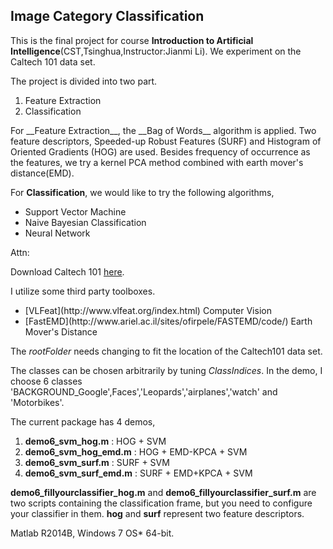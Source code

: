 ## Image Category Classification

This is the final project for course __Introduction to Artificial Intelligence__(CST,Tsinghua,Instructor:Jianmi Li). We experiment on the Caltech 101 data set.

The project is divided into two part.

<ol>
    <li>Feature Extraction</li>
    <li>Classification</li>
</ol>
For __Feature Extraction__, the __Bag of Words__ algorithm is applied. Two feature descriptors, Speeded-up Robust Features (SURF) and Histogram of Oriented Gradients (HOG) are used. Besides frequency of occurrence as the features, we try a kernel PCA method combined with earth mover's distance(EMD).

For __Classification__, we would like to try the following algorithms,
<ul>
    <li>Support Vector Machine</li>
    <li>Naive Bayesian Classification</li>
    <li>Neural Network</li>
</ul>


Attn:

Download Caltech 101 [here](http://www.vision.caltech.edu/Image_Datasets/Caltech101/).

I utilize some third party toolboxes.
<ul>
    <li> [VLFeat](http://www.vlfeat.org/index.html) Computer Vision </li>
    <li> [FastEMD](http://www.ariel.ac.il/sites/ofirpele/FASTEMD/code/) Earth Mover's Distance </li>
</ul>

The _rootFolder_ needs changing to fit the location of the Caltech101 data set.

The classes can be chosen arbitrarily by tuning _ClassIndices_. In the demo, I choose 6 classes 'BACKGROUND_Google',Faces','Leopards','airplanes','watch' and 'Motorbikes'.

The current package has 4 demos,
<ol>
    <li> <strong>demo6_svm_hog.m</strong> : HOG + SVM </li>
    <li> <strong>demo6_svm_hog_emd.m</strong> : HOG + EMD-KPCA + SVM </li>
    <li> <strong>demo6_svm_surf.m</strong> : SURF + SVM </li>
    <li> <strong>demo6_svm_surf_emd.m</strong> : SURF + EMD+KPCA + SVM </li>
</ol>

<strong>demo6_fillyourclassifier_hog.m</strong> and <strong>demo6_fillyourclassifier_surf.m</strong> are two scripts containing the classification frame, but you need to configure your classifier in them. <strong>hog</strong> and <strong>surf</strong> represent two feature descriptors.

Matlab R2014B, Windows 7 OS* 64-bit.
